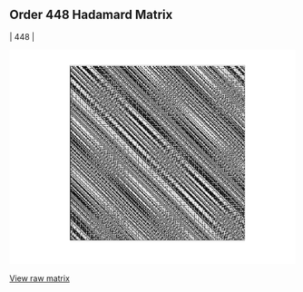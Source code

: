 ## Order 448 Hadamard Matrix

| 448 |

<img src="448.png" class="img-responsive" alt=""> 

[View raw matrix](order448.txt)
